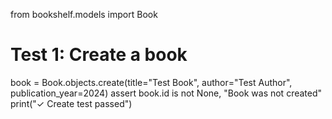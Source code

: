 from bookshelf.models import Book

# Test 1: Create a book
book = Book.objects.create(title="Test Book", author="Test Author", publication_year=2024)
assert book.id is not None, "Book was not created"
print("✓ Create test passed")
